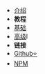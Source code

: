 - [介绍](/)
- **教程**
- [基础](base)
- [高级](advanced)l
- **链接**
- [Github⭐](https://github.com/Keylenn/boxjs)
- [NPM](https://www.npmjs.com/package/@hobox/core)

